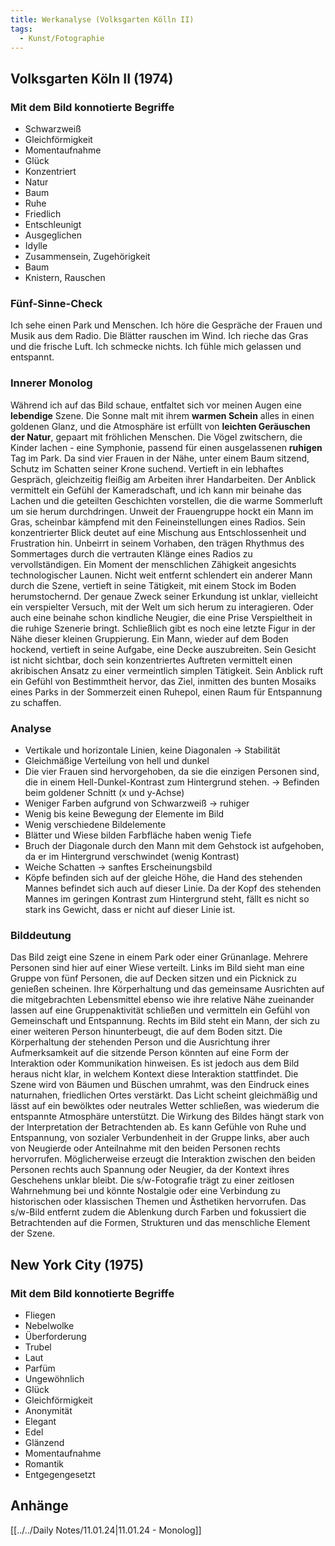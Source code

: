 ```yaml
---
title: Werkanalyse (Volksgarten Kölln II)
tags:
  - Kunst/Fotographie
---
```


## Volksgarten Köln II (1974)

### Mit dem Bild konnotierte Begriffe

- Schwarzweiß
- Gleichförmigkeit
- Momentaufnahme
- Glück
- Konzentriert
- Natur
- Baum
- Ruhe
- Friedlich
- Entschleunigt
- Ausgeglichen
- Idylle
- Zusammensein, Zugehörigkeit
- Baum
- Knistern, Rauschen

### Fünf-Sinne-Check

Ich sehe einen Park und Menschen. Ich höre die Gespräche der Frauen und Musik aus dem Radio. Die Blätter rauschen im Wind. Ich rieche das Gras und die frische Luft. Ich schmecke nichts. Ich fühle mich gelassen und entspannt.

### Innerer Monolog

Während ich auf das Bild schaue, entfaltet sich vor meinen Augen eine **lebendige** Szene. Die Sonne malt mit ihrem **warmen Schein** alles in einen goldenen Glanz, und die Atmosphäre ist erfüllt von **leichten Geräuschen der Natur**, gepaart mit fröhlichen Menschen. Die Vögel zwitschern, die Kinder lachen - eine Symphonie, passend für einen ausgelassenen **ruhigen** Tag im Park. Da sind vier Frauen in der Nähe, unter einem Baum sitzend, Schutz im Schatten seiner Krone suchend. Vertieft in ein lebhaftes Gespräch, gleichzeitig fleißig am Arbeiten ihrer Handarbeiten. Der Anblick vermittelt ein Gefühl der Kameradschaft, und ich kann mir beinahe das Lachen und die geteilten Geschichten vorstellen, die die warme Sommerluft um sie herum durchdringen. Unweit der Frauengruppe hockt ein Mann im Gras, scheinbar kämpfend mit den Feineinstellungen eines Radios. Sein konzentrierter Blick deutet auf eine Mischung aus Entschlossenheit und Frustration hin. Unbeirrt in seinem Vorhaben, den trägen Rhythmus des Sommertages durch die vertrauten Klänge eines Radios zu vervollständigen. Ein Moment der menschlichen Zähigkeit angesichts technologischer Launen. Nicht weit entfernt schlendert ein anderer Mann durch die Szene, vertieft in seine Tätigkeit, mit einem Stock im Boden herumstochernd. Der genaue Zweck seiner Erkundung ist unklar, vielleicht ein verspielter Versuch, mit der Welt um sich herum zu interagieren. Oder auch eine beinahe schon kindliche Neugier, die eine Prise Verspieltheit in die ruhige Szenerie bringt. Schließlich gibt es noch eine letzte Figur in der Nähe dieser kleinen Gruppierung. Ein Mann, wieder auf dem Boden hockend, vertieft in seine Aufgabe, eine Decke auszubreiten. Sein Gesicht ist nicht sichtbar, doch sein konzentriertes Auftreten vermittelt einen akribischen Ansatz zu einer vermeintlich simplen Tätigkeit. Sein Anblick ruft ein Gefühl von Bestimmtheit hervor, das Ziel, inmitten des bunten Mosaiks eines Parks in der Sommerzeit einen Ruhepol, einen Raum für Entspannung zu schaffen.

### Analyse

- Vertikale und horizontale Linien, keine Diagonalen → Stabilität
- Gleichmäßige Verteilung von hell und dunkel
- Die vier Frauen sind hervorgehoben, da sie die einzigen Personen sind, die in einem Hell-Dunkel-Kontrast zum Hintergrund stehen. → Befinden beim goldener Schnitt (x und y-Achse)
- Weniger Farben aufgrund von Schwarzweiß → ruhiger
- Wenig bis keine Bewegung der Elemente im Bild
- Wenig verschiedene Bildelemente
- Blätter und Wiese bilden Farbfläche haben wenig Tiefe
- Bruch der Diagonale durch den Mann mit dem Gehstock ist aufgehoben, da er im Hintergrund verschwindet (wenig Kontrast)
- Weiche Schatten → sanftes Erscheinungsbild
- Köpfe befinden sich auf der gleiche Höhe, die Hand des stehenden Mannes befindet sich auch auf dieser Linie. Da der Kopf des stehenden Mannes im geringen Kontrast zum Hintergrund steht, fällt es nicht so stark ins Gewicht, dass er nicht auf dieser Linie ist.

### Bilddeutung

Das Bild zeigt eine Szene in einem Park oder einer Grünanlage. Mehrere Personen sind hier auf einer Wiese verteilt. Links im Bild sieht man eine Gruppe von fünf Personen, die auf Decken sitzen und ein Picknick zu genießen scheinen. Ihre Körperhaltung und das gemeinsame Ausrichten auf die mitgebrachten Lebensmittel ebenso wie ihre relative Nähe zueinander lassen auf eine Gruppenaktivität schließen und vermitteln ein Gefühl von Gemeinschaft und Entspannung. Rechts im Bild steht ein Mann, der sich zu einer weiteren Person hinunterbeugt, die auf dem Boden sitzt. Die Körperhaltung der stehenden Person und die Ausrichtung ihrer Aufmerksamkeit auf die sitzende Person könnten auf eine Form der Interaktion oder Kommunikation hinweisen. Es ist jedoch aus dem Bild heraus nicht klar, in welchem Kontext diese Interaktion stattfindet. Die Szene wird von Bäumen und Büschen umrahmt, was den Eindruck eines naturnahen, friedlichen Ortes verstärkt. Das Licht scheint gleichmäßig und lässt auf ein bewölktes oder neutrales Wetter schließen, was wiederum die entspannte Atmosphäre unterstützt. Die Wirkung des Bildes hängt stark von der Interpretation der Betrachtenden ab. Es kann Gefühle von Ruhe und Entspannung, von sozialer Verbundenheit in der Gruppe links, aber auch von Neugierde oder Anteilnahme mit den beiden Personen rechts hervorrufen. Möglicherweise erzeugt die Interaktion zwischen den beiden Personen rechts auch Spannung oder Neugier, da der Kontext ihres Geschehens unklar bleibt. Die s/w-Fotografie trägt zu einer zeitlosen Wahrnehmung bei und könnte Nostalgie oder eine Verbindung zu historischen oder klassischen Themen und Ästhetiken hervorrufen. Das s/w-Bild entfernt zudem die Ablenkung durch Farben und fokussiert die Betrachtenden auf die Formen, Strukturen und das menschliche Element der Szene.

## New York City (1975)

### Mit dem Bild konnotierte Begriffe

- Fliegen
- Nebelwolke
- Überforderung
- Trubel
- Laut
- Parfüm
- Ungewöhnlich
- Glück
- Gleichförmigkeit
- Anonymität
- Elegant
- Edel
- Glänzend
- Momentaufnahme
- Romantik
- Entgegengesetzt

## Anhänge

[[../../Daily Notes/11.01.24|11.01.24 - Monolog]]